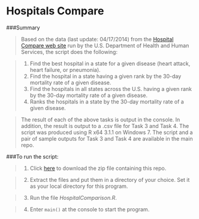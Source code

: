 Hospitals Compare
==================

###Summary
> Based on the data (last update: 04/17/2014) from the [Hospital Compare web site](http://hospitalcompare.hhs.gov)
run by the U.S. Department of Health and Human Services, the script does the following:

> 1. Find the best hospital in a state for a given disease (heart attack, heart failure, or pneumonia).
> 2. Find the hospital in a state having a given rank by the 30-day mortality rate of a given disease. 
> 3. Find the hospitals in all states across the U.S. having a given rank by the 30-day mortality rate of a given disease. 
> 4. Ranks the hospitals in a state by the 30-day mortality rate of a given disease.


> The result of each of the above tasks is output in the console. In addition, the result is output to a .csv file for Task 3 and Task 4. The script was produced using R x64 3.1.1 on Windows 7. The script and a pair of sample outputs for Task 3 and Task 4 are available in the main repo. 

###To run the script:
> 1. Click [here](https://github.com/SamanthaLui/HospitalsCompare/archive/master.zip) to download the zip file containing this repo.

> 2. Extract the files and put them in a directory of your choice. Set it as your local directory for this program.

> 3. Run the file _HospitalComparison.R_.

> 4. Enter `main()` at the console to start the program.
